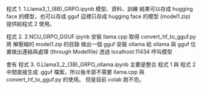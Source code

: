 程式 1. 
1.Llama3_1_(8B)_GRPO.ipynb
模型、資料、訓練
結果可以存成 hugging face 的模型，也可以存成 gguf
這裡只存成 hugging face 的模型 (model1.zip) 提供給程式 2 使用。

程式 2.
2.NCU_GRPO_GGUF.ipynb
安裝 llama.cpp
取得 convert_hf_to_gguf.py 
將 解壓縮的 model1.zip 的目錄 做出一個 gguf
安裝 ollama
給 ollama 與 gguf 位置做出連結與處理 (through Modelfile)
透過 localhost:11434 呼叫模型

會有 程式 3. 
0.Llama3_2_(3B)_GRPO_ollama.ipynb
主要是整合 程式 1 與 程式 2
中間直接生成 .gguf 檔案，所以後半部不需要 llama.cpp 與 convert_hf_to_gguf.py 的使用。
但是目前 colab 跑不完。

